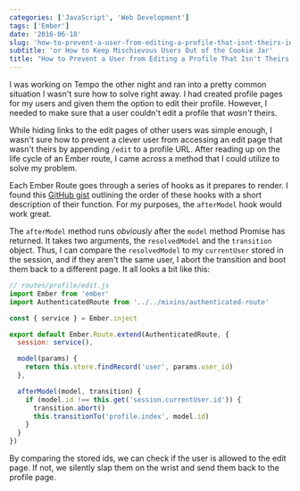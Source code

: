 ```yaml
---
categories: ['JavaScript', 'Web Development']
tags: ['Ember']
date: '2016-06-18'
slug: 'how-to-prevent-a-user-from-editing-a-profile-that-isnt-theirs-in-ember'
subtitle: 'or How to Keep Mischievous Users Out of the Cookie Jar'
title: "How to Prevent a User from Editing a Profile That Isn't Theirs in Ember"
---
```


I was working on Tempo the other night and ran into a pretty common situation I wasn't sure how to solve right away. I had created profile pages for my users and given them the option to edit their profile. However, I needed to make sure that a user couldn't edit a profile that _wasn't_ theirs.

While hiding links to the edit pages of other users was simple enough, I wasn't sure how to prevent a clever user from accessing an edit page that wasn't theirs by appending `/edit` to a profile URL. After reading up on the life cycle of an Ember route, I came across a method that I could utilize to solve my problem.

Each Ember Route goes through a series of hooks as it prepares to render. I found this [GitHub gist](https://gist.github.com/Andrew-Max/305483febc3c367dbf57) outlining the order of these hooks with a short description of their function. For my purposes, the `afterModel` hook would work great.

The `afterModel` method runs _obviously_ after the `model` method Promise has returned. It takes two arguments, the `resolvedModel` and the `transition` object. Thus, I can compare the `resolvedModel` to my `currentUser` stored in the session, and if they aren't the same user, I abort the transition and boot them back to a different page. It all looks a bit like this:

```javascript
// routes/profile/edit.js
import Ember from 'ember'
import AuthenticatedRoute from '../../mixins/authenticated-route'

const { service } = Ember.inject

export default Ember.Route.extend(AuthenticatedRoute, {
  session: service(),

  model(params) {
    return this.store.findRecord('user', params.user_id)
  },

  afterModel(model, transition) {
    if (model.id !== this.get('session.currentUser.id')) {
      transition.abort()
      this.transitionTo('profile.index', model.id)
    }
  }
})
```

By comparing the stored ids, we can check if the user is allowed to the edit page. If not, we silently slap them on the wrist and send them back to the profile page.
